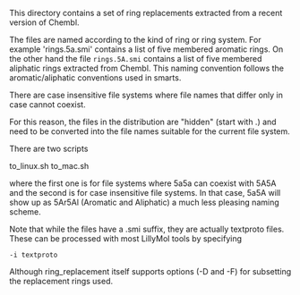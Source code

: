 This directory contains a set of ring replacements extracted from a recent version
of Chembl.

The files are named according to the kind of ring or ring system. For example
'rings.5a.smi' contains a list of five membered aromatic rings. On the other
hand the file `rings.5A.smi` contains a list of five membered aliphatic rings
extracted from Chembl. This naming convention follows the aromatic/aliphatic
conventions used in smarts.

There are case insensitive file systems where file names that differ only in
case cannot coexist.

For this reason, the files in the distribution are "hidden" (start with .) and
need to be converted into the file names suitable for the current file
system.

There are two scripts

to_linux.sh
to_mac.sh

where the first one is for file systems where 5a5a can coexist with 5A5A
and the second is for case insensitive file systems. In that case, 5a5A will
show up as 5Ar5Al (Aromatic and Aliphatic) a much less pleasing naming scheme.

Note that while the files have a .smi suffix, they are actually textproto files.
These can be processed with most LillyMol tools by specifying
```
-i textproto
```
Although ring_replacement itself supports options (-D and -F) for subsetting
the replacement rings used.
